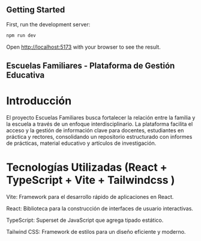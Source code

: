 ## Getting Started

First, run the development server:

```bash
npm run dev
```

Open [http://localhost:5173](http://localhost:5173) with your browser to see the result.

## Escuelas Familiares - Plataforma de Gestión Educativa

# Introducción

El proyecto Escuelas Familiares busca fortalecer la relación entre la familia y la escuela a través de un enfoque interdisciplinario. La plataforma facilita el acceso y la gestión de información clave para docentes, estudiantes en práctica y rectores, consolidando un repositorio estructurado con informes de prácticas, material educativo y artículos de investigación.

# Tecnologías Utilizadas (React + TypeScript + Vite + Tailwindcss )

Vite: Framework para el desarrollo rápido de aplicaciones en React.

React: Biblioteca para la construcción de interfaces de usuario interactivas.

TypeScript: Superset de JavaScript que agrega tipado estático.

Tailwind CSS: Framework de estilos para un diseño eficiente y moderno.
